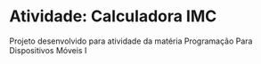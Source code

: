 # Atividade: Calculadora IMC
Projeto desenvolvido para atividade da matéria Programação Para Dispositivos Móveis I
